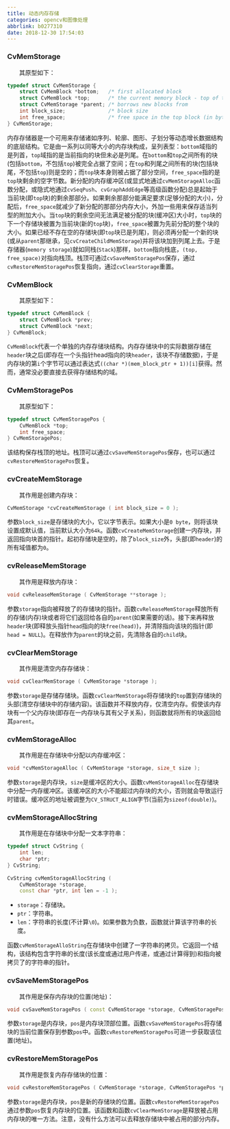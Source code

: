 ```yaml
---
title: 动态内存存储
categories: opencv和图像处理
abbrlink: b0277310
date: 2018-12-30 17:54:03
---
```

### CvMemStorage

&emsp;&emsp;其原型如下：<!--more-->

``` cpp
typedef struct CvMemStorage {
    struct CvMemBlock *bottom;   /* first allocated block                       */
    struct CvMemBlock *top;      /* the current memory block - top of the stack */
    struct CvMemStorage *parent; /* borrows new blocks from                     */
    int block_size;              /* block size                                  */
    int free_space;              /* free space in the top block (in bytes)      */
} CvMemStorage;
```

内存存储器是一个可用来存储诸如序列、轮廓、图形、子划分等动态增长数据结构的底层结构。它是由一系列以同等大小的内存块构成，呈列表型：`bottom`域指的是列首，`top`域指的是当前指向的块但未必是列尾。在`bottom`和`top`之间所有的块(包括`bottom`，不包括`top`)被完全占据了空间；在`top`和列尾之间所有的块(包括块尾，不包括`top`)则是空的；而`top`块本身则被占据了部分空间，`free_space`指的是`top`块剩余的空字节数。新分配的内存缓冲区(或显式地通过`cvMemStorageAlloc`函数分配，或隐式地通过`cvSeqPush`、`cvGraphAddEdge`等高级函数分配)总是起始于当前块(即`top`块)的剩余那部分。如果剩余那部分能满足要求(足够分配的大小)，分配后，`free_space`就减少了新分配的那部分内存大小，外加一些用来保存适当列型的附加大小。当`top`块的剩余空间无法满足被分配的块(缓冲区)大小时，`top`块的下一个存储块被置为当前块(新的`top`块)，`free_space`被置为先前分配的整个块的大小。如果已经不存在空的存储块(即`top`块已是列尾)，则必须再分配一个新的块(或从`parent`那继承，见`cvCreateChildMemStorage`)并将该块加到列尾上去。于是存储器(`memory storage`)就如同栈(`Stack`)那样，`bottom`指向栈底，`(top, free_space)`对指向栈顶。栈顶可通过`cvSaveMemStoragePos`保存，通过`cvRestoreMemStoragePos`恢复指向，通过`cvClearStorage`重置。

### CvMemBlock

&emsp;&emsp;其原型如下：

``` cpp
typedef struct CvMemBlock {
    struct CvMemBlock *prev;
    struct CvMemBlock *next;
} CvMemBlock;
```

`CvMemBlock`代表一个单独的内存存储块结构。内存存储块中的实际数据存储在`header`块之后(即存在一个头指针head指向的块`header`，该块不存储数据)，于是内存块的第`i`个字节可以通过表达式`((char *)(mem_block_ptr + 1))[i]`获得。然而，通常没必要直接去获得存储结构的域。

### CvMemStoragePos

&emsp;&emsp;其原型如下：

``` cpp
typedef struct CvMemStoragePos {
    CvMemBlock *top;
    int free_space;
} CvMemStoragePos;
```

该结构保存栈顶的地址。栈顶可以通过`cvSaveMemStoragePos`保存，也可以通过`cvRestoreMemStoragePos`恢复。

### cvCreateMemStorage

&emsp;&emsp;其作用是创建内存块：

``` cpp
CvMemStorage *cvCreateMemStorage ( int block_size = 0 );
```

参数`block_size`是存储块的大小，它以字节表示。如果大小是`0 byte`，则将该块设置成默认值，当前默认大小为`64k`。函数`cvCreateMemStorage`创建一内存块，并返回指向块首的指针。起初存储块是空的，除了`block_size`外，头部(即`header`)的所有域值都为`0`。

### cvReleaseMemStorage

&emsp;&emsp;其作用是释放内存块：

``` cpp
void cvReleaseMemStorage ( CvMemStorage **storage );
```

参数`storage`指向被释放了的存储块的指针。函数`cvReleaseMemStorage`释放所有的存储(内存)块或者将它们返回给各自的`parent`(如果需要的话)。接下来再释放`header`块(即释放头指针`head`指向的块`free(head)`)，并清除指向该块的指针(即`head = NULL`)。在释放作为`parent`的块之前，先清除各自的`child`块。

### cvClearMemStorage

&emsp;&emsp;其作用是清空内存存储块：

``` cpp
void cvClearMemStorage ( CvMemStorage *storage );
```

参数`storage`是存储存储块。函数`cvClearMemStorage`将存储块的`top`置到存储块的头部(清空存储块中的存储内容)。该函数并不释放内存，仅清空内存。假使该内存块有一个父内存块(即存在一内存块与其有父子关系)，则函数就将所有的块返回给其`parent`。

### cvMemStorageAlloc

&emsp;&emsp;其作用是在存储块中分配以内存缓冲区：

``` cpp
void *cvMemStorageAlloc ( CvMemStorage *storage, size_t size );
```

参数`storage`是内存块，`size`是缓冲区的大小。函数`cvMemStorageAlloc`在存储块中分配一内存缓冲区。该缓冲区的大小不能超过内存块的大小，否则就会导致运行时错误。缓冲区的地址被调整为`CV_STRUCT_ALIGN`字节(当前为`sizeof(double)`)。

### cvMemStorageAllocString

&emsp;&emsp;其作用是在存储块中分配一文本字符串：

``` cpp
typedef struct CvString {
    int len;
    char *ptr;
} CvString;
​
CvString cvMemStorageAllocString (
    CvMemStorage *storage,
    const char *ptr, int len = -1 );
```

- `storage`：存储块。
- `ptr`：字符串。
- `len`：字符串的长度(不计算`\0`)。如果参数为负数，函数就计算该字符串的长度。

函数`cvMemStorageAlloString`在存储块中创建了一字符串的拷贝。它返回一个结构，该结构包含字符串的长度(该长度或通过用户传递，或通过计算得到)和指向被拷贝了的字符串的指针。

### cvSaveMemStoragePos

&emsp;&emsp;其作用是保存内存块的位置(地址)：

``` cpp
void cvSaveMemStoragePos ( const CvMemStorage *storage, CvMemStoragePos *pos );
```

参数`storage`是内存块，`pos`是内存块顶部位置。函数`cvSaveMemStoragePos`将存储块的当前位置保存到参数`pos`中。函数`cvRestoreMemStoragePos`可进一步获取该位置(地址)。

### cvRestoreMemStoragePos

&emsp;&emsp;其作用是恢复内存存储块的位置：

``` cpp
void cvRestoreMemStoragePos ( CvMemStorage *storage, CvMemStoragePos *pos );
```

参数`storage`是内存块，`pos`是新的存储块的位置。函数`cvRestoreMemStoragePos`通过参数`pos`恢复内存块的位置。该函数和函数`cvClearMemStorage`是释放被占用内存块的唯一方法。注意，没有什么方法可以去释放存储块中被占用的部分内存。